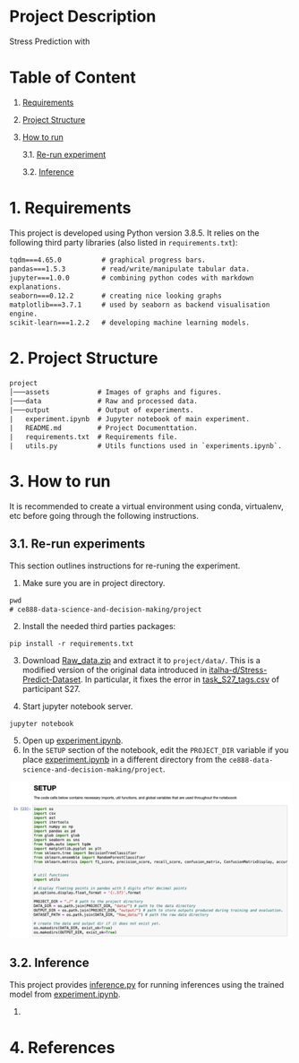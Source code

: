 # Project Description
Stress Prediction with 

# Table of Content
1. [Requirements](#1-requirements)
2. [Project Structure](#2-project-structure)
3. [How to run](#3-how-to-run)
    
    3.1. [Re-run experiment](#31-re-run-experiments)
    
    3.2. [Inference](#32-inference)

# 1. Requirements
This project is developed using Python version 3.8.5. It relies on the following third party libraries (also listed in `requirements.txt`):

```shell
tqdm===4.65.0          # graphical progress bars.
pandas===1.5.3         # read/write/manipulate tabular data.
jupyter===1.0.0        # combining python codes with markdown explanations.
seaborn===0.12.2       # creating nice looking graphs
matplotlib===3.7.1     # used by seaborn as backend visualisation engine.
scikit-learn===1.2.2   # developing machine learning models.
```

# 2. Project Structure
```shell
project
│───assets            # Images of graphs and figures.
|───data              # Raw and processed data.
|───output            # Output of experiments.
|   experiment.ipynb  # Jupyter notebook of main experiment.
|   README.md         # Project Documenttation.
|   requirements.txt  # Requirements file.
|   utils.py          # Utils functions used in `experiments.ipynb`.
```

# 3. How to run
It is recommended to create a virtual environment using conda, virtualenv, etc before going through the following instructions.

## 3.1. Re-run experiments
This section outlines instructions for re-runing the experiment.

1. Make sure you are in project directory.
```shell
pwd
# ce888-data-science-and-decision-making/project
```

2. Install the needed third parties packages:
```shell
pip install -r requirements.txt
```

3. Download [Raw_data.zip](https://drive.google.com/file/d/1LE89wFp0jufWcDYYh29l1y1zldOdDbk6/view?usp=share_link) and extract it to `project/data/`. This is a modified version of the original data introduced in [italha-d/Stress-Predict-Dataset](https://github.com/italha-d/Stress-Predict-Dataset). In particular, it fixes the error in [task_S27_tags.csv](https://github.com/italha-d/Stress-Predict-Dataset/blob/main/Raw_data/S27/tags_S27.csv) of participant S27.

4. Start jupyter notebook server.
```shell
jupyter notebook
```

5. Open up [experiment.ipynb](./experiment.ipynb).
6. In the `SETUP` section of the notebook, edit the `PROJECT_DIR` variable if you place [experiment.ipynb](./experiment.ipynb) in a different directory from the `ce888-data-science-and-decision-making/project`.

![jupyter-example-setup](./assets/jupyter-example-setup.png)

## 3.2. Inference
This project provides [inference.py](./inference.py) for running inferences using the trained model from [experiment.ipynb](./experiment.ipynb).

1. 

# 4. References

